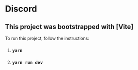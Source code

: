 # Discord
## This project was bootstrapped with [Vite]
To run this project, follow the instructions:

1. ### `yarn`
2. ### `yarn run dev`

